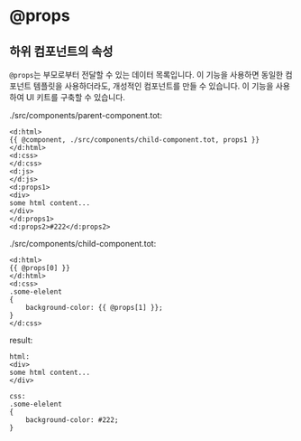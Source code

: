 # @props

## 하위 컴포넌트의 속성

`@props`는 부모로부터 전달할 수 있는 데이터 목록입니다.
이 기능을 사용하면 동일한 컴포넌트 템플릿을 사용하더라도, 개성적인 컴포넌트를 만들 수 있습니다. 이 기능을 사용하여 UI 키트를 구축할 수 있습니다.

./src/components/parent-component.tot:

```
<d:html>
{{ @component, ./src/components/child-component.tot, props1 }}
</d:html>
<d:css>
</d:css>
<d:js>
</d:js>
<d:props1>
<div>
some html content...
</div>
</d:props1>
<d:props2>#222</d:props2>
```

./src/components/child-component.tot:

```
<d:html>
{{ @props[0] }}
</d:html>
<d:css>
.some-elelent
{
    background-color: {{ @props[1] }};
}
</d:css>
```

result:

```
html:
<div>
some html content...
</div>

css:
.some-elelent
{
    background-color: #222;
}
```
